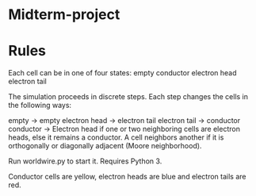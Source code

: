 # Midterm-project
# Rules

Each cell can be in one of four states:
empty
conductor
electron head
electron tail

The simulation proceeds in discrete steps. Each step changes the cells in the following ways:

empty → empty
electron head → electron tail
electron tail → conductor
conductor → Electron head if one or two neighboring cells are electron heads, else it remains a conductor. 
A cell neighbors another if it is orthogonally or diagonally adjacent (Moore neighborhood).

Run worldwire.py to start it. Requires Python 3.

Conductor cells are yellow, electron heads are blue and electron tails are red.
